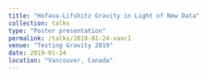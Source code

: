 ```yaml
---
title: "Hořava-Lifshitz Gravity in Light of New Data"
collection: talks
type: "Poster presentation"
permalink: /talks/2019-01-24-vanc1
venue: "Testing Gravity 2019"
date: 2019-01-24
location: "Vancouver, Canada"
---
```

